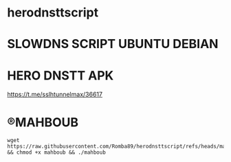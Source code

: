 # herodnsttscript
# SLOWDNS SCRIPT UBUNTU DEBIAN
# HERO DNSTT APK
https://t.me/sslhtunnelmax/36617
# ®MAHBOUB

```
wget https://raw.githubusercontent.com/Romba89/herodnsttscript/refs/heads/main/mahboub && chmod +x mahboub && ./mahboub
